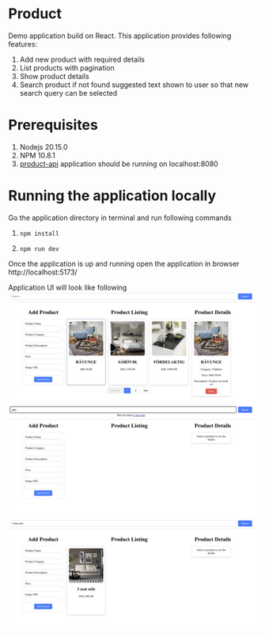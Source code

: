 # Product

Demo application build on React. This application provides following features:

1. Add new product with required details 
2. List products with pagination
3. Show product details
4. Search product if not found suggested text shown to user so that new search query can be selected

# Prerequisites
1. Nodejs 20.15.0
2. NPM 10.8.1
3. [product-api](https://github.com/meudaypratap/product-api) application should be running on localhost:8080

# Running the application locally

Go the application directory in terminal and run following commands
1. `npm install`

2. `npm run dev`

Once the application is up and running open the application in browser http://localhost:5173/

Application UI will look like following
![alt text](image.png)
![alt text](image-1.png)
![alt text](image-2.png)
